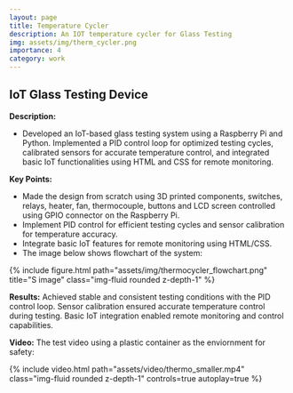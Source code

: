 ```yaml
---
layout: page
title: Temperature Cycler
description: An IOT temperature cycler for Glass Testing
img: assets/img/therm_cycler.png
importance: 4
category: work
---
```


## IoT Glass Testing Device

**Description:**
- Developed an IoT-based glass testing system using a Raspberry Pi and Python. Implemented a PID control loop for optimized testing cycles, calibrated sensors for accurate temperature control, and integrated basic IoT functionalities using HTML and CSS for remote monitoring.

**Key Points:**
- Made the design from scratch using 3D printed components, switches, relays, heater, fan, thermocouple, buttons and LCD screen controlled using GPIO connector on the Raspberry Pi. 
- Implement PID control for efficient testing cycles and sensor calibration for temperature accuracy.
- Integrate basic IoT features for remote monitoring using HTML/CSS.
- The image below shows flowchart of the system:

<div class="row">
    <div class="col-sm mt-3 mt-md-0">
        {% include figure.html path="assets/img/thermocycler_flowchart.png" title="S image" class="img-fluid rounded z-depth-1" %}
    </div>
</div>

**Results:**
Achieved stable and consistent testing conditions with the PID control loop. Sensor calibration ensured accurate temperature control during testing. Basic IoT integration enabled remote monitoring and control capabilities.

**Video:**
The test video using a plastic container as the enviornment for safety:

<div class="row">
    <div class="col-sm mt-3 mt-md-0">
        {% include video.html path="assets/video/thermo_smaller.mp4" class="img-fluid rounded z-depth-1" controls=true autoplay=true %}
    </div>
</div>

